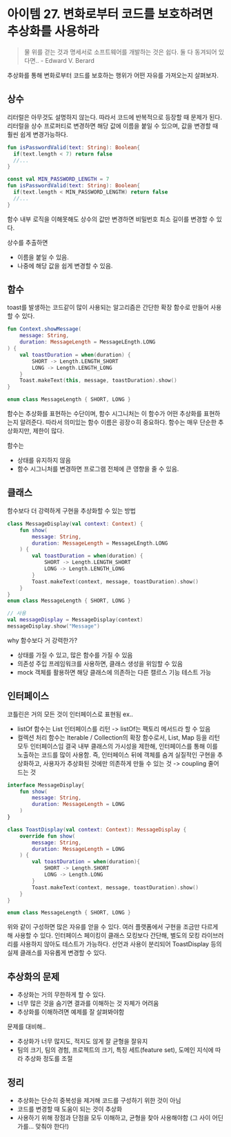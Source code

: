 # 아이템 27. 변화로부터 코드를 보호하려면 추상화를 사용하라

> 물 위를 걷는 것과 명세서로 소프트웨어를 개발하는 것은 쉽다. 둘 다 동겨되어 있다면.. - Edward V. Berard

추상화를 통해 변화로부터 코드를 보호하는 행위가 어떤 자유를 가져오는지 살펴보자.

## 상수
리터럴은 아무것도 설명하지 않는다. 따라서 코드에 반복적으로 등장할 때 문제가 된다.
리터럴을 상수 프로퍼티로 변경하면 해당 값에 이름을 붙일 수 있으며, 값을 변경할 때 훨씬 쉽게 변경가능하다.

```kotlin
fun isPasswordValid(text: String): Boolean{
  if(text.length < 7) return false
  //...
}

const val MIN_PASSWORD_LENGTH = 7
fun isPasswordValid(text: String): Boolean{
  if(text.length < MIN_PASSWORD_LENGTH) return false
  //...
}
```
함수 내부 로직을 이해못해도 상수의 값만 변경하면 비밀번호 최소 길이를 변경할 수 있다.

상수를 추출하면
- 이름을 붙일 수 있음.
- 나중에 해당 값을 쉽게 변경할 수 있음.

## 함수
toast를 발생하는 코드같이 많이 사용되는 알고리즘은 간단한 확장 함수로 만들어 사용할 수 있다.

```kotlin
fun Context.showMessage(
    message: String,
    duration: MessageLength = MessageLEngth.LONG
) {
    val toastDuration = when(duration) {
        SHORT -> Length.LENGTH_SHORT
        LONG -> Length.LENGTH_LONG
    }
    Toast.makeText(this, message, toastDuration).show()
}

enum class MessageLength { SHORT, LONG }
```

함수는 추상화를 표현하는 수단이며, 함수 시그니처는 이 함수가 어떤 추상화를 표현하는지 알려준다.
따라서 의미있는 함수 이름은 굉장ㅇ히 중요하다.
함수는 매우 단순한 추상화지만, 제한이 많다. 

함수는
- 상태를 유지하지 않음
- 함수 시그니처를 변경하면 프로그램 전체에 큰 영향을 줄 수 있음.

## 클래스
함수보다 더 강력하게 구현을 추상화할 수 있는 방법

```kotlin
class MessageDisplay(val context: Context) {
    fun show(
        message: String,
        duration: MessageLength = MessageLEngth.LONG
    ) {
        val toastDuration = when(duration) {
            SHORT -> Length.LENGTH_SHORT
            LONG -> Length.LENGTH_LONG
        }
        Toast.makeText(context, message, toastDuration).show()
    }
}
enum class MessageLength { SHORT, LONG }

// 사용
val messageDisplay = MessageDisplay(context)
messageDisplay.show("Message")
```
why 함수보다 거 강력한가?
- 상태를 가질 수 있고, 많은 함수를 가질 수 있음
- 의존성 주입 프레임워크를 사용하면, 클래스 생성을 위임할 수 있음
- mock 객체를 활용하면 해당 클래스에 의존하는 다른 캘르스 기능 테스트 가능

## 인터페이스
코틀린은 거의 모든 것이 인터페이스로 표현됨
ex..
- listOf 함수는 List 인터페이스를 리턴 -> listOf는 팩토리 메서드라 할 수 있음
- 컬렉션 처리 함수는 Iterable / Collection의 확장 함수로서, List, Map 등을 리턴 모두 인터페이스임
결국 내부 클래스의 가시성을 제한해, 인터페이스를 통해 이를 노출하는 코드를 많이 사용함.
즉, 인터페이스 뒤에 객체를 숨겨 실질적인 구현을 추상화하고, 사용자가 추상화된 것에만 의존하게 만들 수 있는 것 -> coupling 줄어드는 것
```kotlin
interface MessageDisplay{
    fun show(
        message: String,
        duration: MessageLength = LONG
    )
}

class ToastDisplay(val context: Context): MessageDisplay {
    override fun show(
        message: String,
        duration: MessageLength = LONG
    ) {
        val toastDuration = when(duration){
            SHORT -> Length.SHORT
            LONG -> Length.LONG
        }
        Toast.makeText(context, message, toastDuration).show()
    }
}

enum class MessageLength { SHORT, LONG }
```

위와 같이 구성하면 많은 자유를 얻을 수 있다. 
여러 플랫폼에서 구현을 조금만 다르게 해 사용할 수 있다.
인터페이스 페이킹이 클래스 모킹보다 간단해, 별도의 모킹 라이브러리를 사용하지 않아도 테스트가 가능하다.
선언과 사용이 분리되어 ToastDisplay 등의 실제 클래스를 자유롭게 변경할 수 있다.

## 추상화의 문제
- 추상화는 거의 무한하게 할 수 있다.
- 너무 많은 것을 숨기면 결과를 이해하는 것 자체가 어려움
- 추상화를 이해하려면 예제를 잘 살펴봐야함

문제를 대비해..
- 추상화가 너무 많지도, 적지도 않게 잘 균형을 잘유지
- 팀의 크기, 팀의 경험, 프로젝트의 크기, 특징 세트(feature set), 도메인 지식에 따라 추상화 정도를 조절

## 정리
- 추상화는 단순히 중복성을 제거해 코드를 구성하기 위한 것이 아님
- 코드를 변경할 때 도움이 되는 것이 추상화
- 사용하기 위해 장점과 단점을 모두 이해하고, 균형을 찾아 사용해야함 (그 사이 어딘가를... 맞춰야 한다!)
